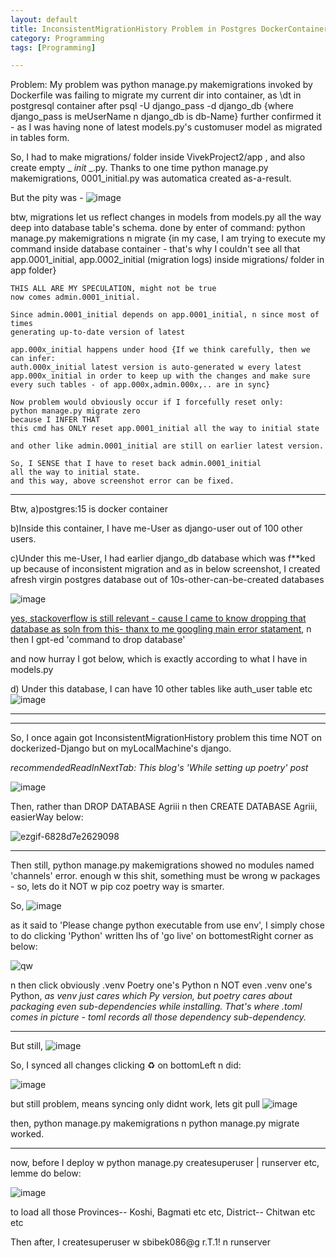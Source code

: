 ```yaml
---
layout: default
title: InconsistentMigrationHistory Problem in Postgres DockerContainer how2solve
category: Programming
tags: [Programming]

---
```


Problem:
My problem was python manage.py makemigrations invoked by Dockerfile was failing to migrate my current dir into container, as \dt in postgresql container after psql -U django_pass -d django_db {where django_pass is meUserName n django_db is db-Name} further confirmed it - as I was having none of latest models.py's customuser model as migrated in tables form.

So, I had to make migrations/ folder inside VivekProject2/app , and also create empty _ _init_ _.py. Thanks to one time python manage.py makemigrations, 0001_initial.py was automatica created as-a-result.  


But the pity was - 
![image](https://github.com/user-attachments/assets/78eb101d-d10b-4f9a-b1ea-2c6bddc15980)

btw,  migrations let us reflect changes in models from models.py all the way deep into database table's schema.
done by enter of command: python manage.py makemigrations n migrate
{in my case, I am trying to execute my command inside database container - that's why I couldn't see all that app.0001_initial, app.0002_initial (migration logs) inside migrations/ folder in app folder}

```
THIS ALL ARE MY SPECULATION, might not be true
now comes admin.0001_initial.

Since admin.0001_initial depends on app.0001_initial, n since most of times 
generating up-to-date version of latest

app.000x_initial happens under hood {If we think carefully, then we can infer:
auth.000x_initial latest version is auto-generated w every latest 
app.000x_initial in order to keep up with the changes and make sure 
every such tables - of app.000x,admin.000x,.. are in sync}

Now problem would obviously occur if I forcefully reset only:
python manage.py migrate zero 
because I INFER THAT
this cmd has ONLY reset app.0001_initial all the way to initial state

and other like admin.0001_initial are still on earlier latest version.

So, I SENSE that I have to reset back admin.0001_initial 
all the way to initial state.
and this way, above screenshot error can be fixed.
```

---
Btw, 
a)postgres:15 is docker container

b)Inside this container, I have me-User as django-user out of 100 other users.

c)Under this me-User, I had earlier django_db database which was f**ked up because of inconsistent migration
and as in below screenshot, I created afresh virgin postgres database out of 10s-other-can-be-created databases

![image](https://github.com/user-attachments/assets/0318021b-5eff-4c36-8d99-f13e90bec2f3)

[yes, stackoverflow is still relevant - cause I came to know dropping that database as soln from this- thanx to me googling main error statament](https://stackoverflow.com/questions/65562875/migration-admin-0001-initial-is-applied-before-its-dependency-app-0001-initial-o), n then I gpt-ed 'command to drop database'

and now hurray I got below, which is exactly according to what I have in models.py

d) Under this database, I can have 10 other tables like auth_user table etc
![image](https://github.com/user-attachments/assets/b3730a39-c4a7-4872-adbc-4ef1366941d4)

---
---
So, I once again got InconsistentMigrationHistory problem this time NOT on dockerized-Django but on myLocalMachine's django.

_recommendedReadInNextTab: This blog's 'While setting up poetry' post_

![image](https://github.com/user-attachments/assets/bd6dfe13-f0b3-4c81-bf58-1b060acaa182)

Then,  rather than DROP DATABASE Agriii n then CREATE DATABASE Agriii, easierWay below:

![ezgif-6828d7e2629098](https://github.com/user-attachments/assets/4ba33938-475c-4cff-b120-e585bc43b9d5)

---
Then still, python manage.py makemigrations showed no modules named 'channels' error. enough w this shit, something must be wrong w packages - so, lets do it NOT w pip coz poetry way is smarter.

So, ![image](https://github.com/user-attachments/assets/2a6e189d-8987-48b0-a661-22cc5c158b06)

as it said to 'Please change python executable from use env', I simply chose to do clicking 'Python' written lhs of 'go live' on bottomestRight corner as below:

![qw](https://github.com/user-attachments/assets/e107b626-13ef-4140-b8f5-ad8b08031ac7)

n then click obviously .venv Poetry one's Python n NOT even .venv one's Python, _as venv just cares which Py version, but poetry cares about packaging even sub-dependencies while installing. That's where .toml comes in picture - toml records all those dependency sub-dependency._

---
But still,
![image](https://github.com/user-attachments/assets/77385dc1-b779-4a19-84f2-f42048030638)

So, I synced all changes clicking ♻️ on bottomLeft n did:

![image](https://github.com/user-attachments/assets/c7e9fd8e-cad1-4eb3-ac42-b8451fa1ae63)

but still problem, means syncing only didnt work, lets git pull
![image](https://github.com/user-attachments/assets/54f5fee4-772f-4e6a-9a22-4956ab80f8cb)

then, python manage.py makemigrations n python manage.py migrate worked.

---
now, before I deploy w python manage.py createsuperuser | runserver etc, lemme do below:

![image](https://github.com/user-attachments/assets/59ac621a-b8e3-4131-9fbf-be59b0b6d3a0)

to load all those Provinces-- Koshi, Bagmati etc etc, District-- Chitwan etc etc

Then after, I createsuperuser w sbibek086@g r.T.1! n runserver







